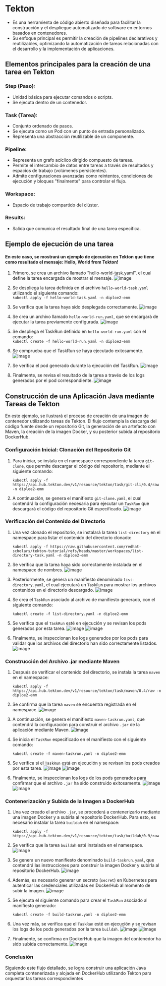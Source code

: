 # Tekton  
- Es una herramienta de código abierto diseñada para facilitar la construcción y el despliegue automatizado de software en entornos basados en contenedores.  
- Su enfoque principal es permitir la creación de pipelines declarativos y reutilizables, optimizando la automatización de tareas relacionadas con el desarrollo y la implementación de aplicaciones.  

## Elementos principales para la creación de una tarea en Tekton
### Step (Paso):
- Unidad básica para ejecutar comandos o scripts.
- Se ejecuta dentro de un contenedor.
### Task (Tarea):
- Conjunto ordenado de pasos.
- Se ejecuta como un Pod con un punto de entrada personalizado.
- Representa una abstracción reutilizable de un componente.
### Pipeline:
- Representa un grafo acíclico dirigido compuesto de tareas.
- Permite el intercambio de datos entre tareas a través de resultados y espacios de trabajo (volúmenes persistentes).
- Admite configuraciones avanzadas como reintentos, condiciones de ejecución y bloques "finalmente" para controlar el flujo.
### Workspace:
- Espacio de trabajo compartido del clúster.
### Results:
- Salida que comunica el resultado final de una tarea  específica.
## Ejemplo de ejecución de una tarea
#### En este caso, se mostrará un ejemplo de ejecución en Tekton que tiene como resultado el mensaje: Hello, World from Tekton!
1. Primero, se crea un archivo llamado "hello-world-task.yaml", el cual define la tarea encargada de mostrar el mensaje.
![image](https://github.com/user-attachments/assets/9373da38-74ef-45f2-9ff5-26a446ccc60d)

3. Se despliega la tarea definida en el archivo `hello-world-task.yaml` utilizando el siguiente comando:  
`kubectl apply -f hello-world-task.yaml -n diploe2-emm`

4. Se verifica que la tarea haya sido desplegada correctamente.
![image](https://github.com/user-attachments/assets/1dd2c70e-dc52-46e6-a391-507e9dc192c5)

5. Se crea un archivo llamado `hello-world-run.yaml`, que se encargará de ejecutar la tarea previamente configurada.
![image](https://github.com/user-attachments/assets/c2cd1b22-468e-4e6e-b31b-007bc889d47c)

6. Se despliega el TaskRun definido en `hello-world-run.yaml` con el comando:  
`kubectl create -f hello-world-run.yaml -n diploe2-emm`

7. Se comprueba que el TaskRun se haya ejecutado exitosamente.
![image](https://github.com/user-attachments/assets/b12f6dc4-d0e8-4759-afcd-1b8c947980c7)

8. Se verifica el pod generado durante la ejecución del TaskRun.
![image](https://github.com/user-attachments/assets/4a0150cf-4304-410b-affd-be0f1d063558)

9. Finalmente, se revisa el resultado de la tarea a través de los logs generados por el pod correspondiente.
![image](https://github.com/user-attachments/assets/46262016-0ea9-48e2-a7c1-12e7f950d891)

## Construcción de una Aplicación Java mediante Tareas de Tekton
En este ejemplo, se ilustrará el proceso de creación de una imagen de contenedor utilizando tareas de Tekton. El flujo contempla la descarga del código fuente desde un repositorio Git, la generación de un artefacto con Maven, la creación de la imagen Docker, y su posterior subida al repositorio DockerHub.

### Configuración Inicial: Clonación del Repositorio Git
1. Para iniciar, se instala en el namespace correspondiente la tarea `git-clone`, que permite descargar el código del repositorio, mediante el siguiente comando:
   ```
   kubectl apply -f https://api.hub.tekton.dev/v1/resource/tekton/task/git-cli/0.4/raw -n diploe2-emm
   ```
2. A continuación, se genera el manifiesto `git-clone.yaml`, el cual contendrá la configuración necesaria para ejecutar un `TaskRun` que descargará el código del repositorio Git especificado.
![image](https://github.com/user-attachments/assets/efec906f-5255-4a1b-8ee8-63fe67c2df41)

### Verificación del Contenido del Directorio

1. Una vez clonado el repositorio, se instalará la tarea `list-directory` en el namespace para listar el contenido del directorio clonado:
   ```
   kubectl apply -f https://raw.githubusercontent.com/redhat-scholars/tekton-tutorial/refs/heads/master/workspaces/list-directory-task.yaml -n diploe2-emm
   ```

2. Se verifica que la tarea haya sido correctamente instalada en el namespace de nombres.
![image](https://github.com/user-attachments/assets/48ec0255-5717-4f86-854f-d036bf9e2dff)

3. Posteriormente, se genera un manifiesto denominado `list-directory.yaml`, el cual ejecutará un `TaskRun` para mostrar los archivos contenidos en el directorio descargado.
![image](https://github.com/user-attachments/assets/0db9c360-a7c9-48fd-b45d-b138e5d414d4)

4. Se crea el `TaskRun` asociado al archivo de manifiesto generado, con el siguiente comando:
   ```
   kubectl create -f list-directory.yaml -n diploe2-emm
   ```

5. Se verifica que el `TaskRun` esté en ejecución y se revisan los pods generados por esta tarea.
![image](https://github.com/user-attachments/assets/2fed71a6-9a2f-400d-a6da-a810a892c6be)
![image](https://github.com/user-attachments/assets/85412a64-7702-4543-ad72-9efe020d2e7b)

6. Finalmente, se inspeccionan los logs generados por los pods para validar que los archivos del directorio han sido correctamente listados.
![image](https://github.com/user-attachments/assets/de053888-cad5-49b7-963c-bf6b1a478c8d)

### Construcción del Archivo .jar mediante Maven

1. Después de verificar el contenido del directorio, se instala la tarea `maven` en el namespace:
   ```
   kubectl apply -f https://api.hub.tekton.dev/v1/resource/tekton/task/maven/0.4/raw -n diploe2-emm
   ```

2. Se confirma que la tarea `maven` se encuentra registrada en el namespace.
![image](https://github.com/user-attachments/assets/5294423d-bf0a-4c72-823d-3fd7e78d1893)

3. A continuación, se genera el manifiesto `maven-taskrun.yaml`, que contendrá la configuración para construir el archivo `.jar` de la aplicación mediante Maven.
![image](https://github.com/user-attachments/assets/d441cc55-3b75-42c9-a1dd-3423968c6501)

4. Se inicia el `TaskRun` especificado en el manifiesto con el siguiente comando:
   ```
   kubectl create -f maven-taskrun.yaml -n diploe2-emm
   ```

5. Se verifica si el `TaskRun` está en ejecución y se revisan los pods creados por esta tarea.
![image](https://github.com/user-attachments/assets/d9f2fa76-fd57-40ce-b4cf-77524684ddb3)
![image](https://github.com/user-attachments/assets/b1cfa9b1-24ce-4f7e-95c2-51ec8ad96d11)

6. Finalmente, se inspeccionan los logs de los pods generados para confirmar que el archivo `.jar` ha sido construido exitosamente.
![image](https://github.com/user-attachments/assets/341c63f5-6b61-4493-8ab4-eaacfc83fb74)
![image](https://github.com/user-attachments/assets/955f5cd2-a051-434a-90e7-0c051163e771)

### Contenerización y Subida de la Imagen a DockerHub

1. Una vez creado el archivo `.jar`, se procederá a contenerizarlo mediante una imagen Docker y a subirla al repositorio DockerHub. Para esto, es necesario instalar la tarea `buildah` en el namespace:
   ```
   kubectl apply -f https://api.hub.tekton.dev/v1/resource/tekton/task/buildah/0.9/raw
   ```
2. Se verifica que la tarea `buildah` esté instalada en el namespace.
![image](https://github.com/user-attachments/assets/ba982ac0-4c55-4ca9-be7d-a26e0ae18315)

3. Se genera un nuevo manifiesto denominado `build-taskrun.yaml`, que contendrá las instrucciones para construir la imagen Docker y subirla al repositorio DockerHub.
![image](https://github.com/user-attachments/assets/c10a31f1-a1cb-4c69-91cb-a1a7c9829d16)

4. Además, es necesario generar un secreto (`secret`) en Kubernetes para autenticar las credenciales utilizadas en DockerHub al momento de subir la imagen.
![image](https://github.com/user-attachments/assets/f353dbc2-defe-4238-92ae-f6be01e19ff6)

5. Se ejecuta el siguiente comando para crear el `TaskRun` asociado al manifiesto generado:
   ```
   kubectl create -f build-taskrun.yaml -n diploe2-emm
   ```

6. Una vez más, se verifica que el `TaskRun` esté en ejecución y se revisan los logs de los pods generados por la tarea `buildah`.
![image](https://github.com/user-attachments/assets/269f2c8b-4391-4e4e-9d03-cd2ff72569a8)
![image](https://github.com/user-attachments/assets/2d6218ad-a860-493e-81d1-91d97e9e5dd6)

7. Finalmente, se confirma en DockerHub que la imagen del contenedor ha sido subida correctamente.
![image](https://github.com/user-attachments/assets/fd545f3a-9601-4e96-b674-5974cfaa1d84)

### Conclusión
Siguiendo este flujo detallado, se logra construir una aplicación Java completa contenerizada y alojada en DockerHub utilizando Tekton para orquestar las tareas correspondientes


